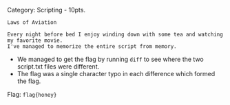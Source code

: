 Category: Scripting - 10pts.
```
Laws of Aviation

Every night before bed I enjoy winding down with some tea and watching my favorite movie.
I've managed to memorize the entire script from memory.
```
* We managed to get the flag by running `diff` to see where the two script.txt files were different. 
* The flag was a single character typo in each difference which formed the flag.

Flag: `flag{honey}`


